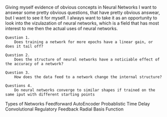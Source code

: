 Giving myself evidence of obvious concepts in Neural Networks
    I want to answear some pretty obvious questions, that have pretty obvious answear, but I want to see it for myself. I always want to take it as an opportunity to look into the vizulazation of neural networks, which is a field that has most interest to me then the actual uses of neural networks. 

    Question 1. 
        Does training a network for more epochs have a linear gain, or does it tail off?

    Question 2.
        Does the structure of neural networks have a noticiable effect of the accuracy of a network?

    Question 3.
        How does the data feed to a network change the internal structure?

    Questions 4.
        Do neural networks converge to similar shapes if trained on the same iput with different starting points
    
Types of Networks
    Feedforward
    AutoEncoder
    Probablistic
    Time Delay
    Convolutional
    Regulatory Feedback
    Radial Basis Function